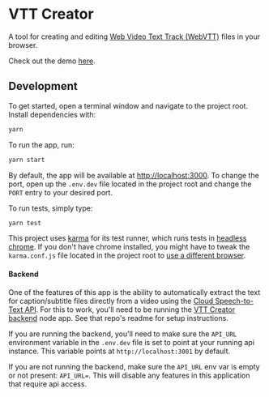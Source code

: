 # VTT Creator

A tool for creating and editing [Web Video Text Track (WebVTT)](https://developer.mozilla.org/en-US/docs/Web/API/WebVTT_API) files in your browser.

Check out the demo [here](https://roballsopp.github.io/vtt-creator/).

## Development
To get started, open a terminal window and navigate to the project root. Install dependencies with:
```bash
yarn
```
To run the app, run:
```bash
yarn start
```
By default, the app will be available at [http://localhost:3000](http://localhost:3000). To change the port, open up the `.env.dev` file located in the project root and change the `PORT` entry to your desired port.

To run tests, simply type:
```bash
yarn test
```

This project uses [karma](https://karma-runner.github.io) for its test runner, which runs tests in [headless chrome](https://developers.google.com/web/updates/2017/04/headless-chrome). If you don't have chrome installed, you might have to tweak the `karma.conf.js` file located in the project root to [use a different browser](http://karma-runner.github.io/4.0/config/browsers.html).

#### Backend
One of the features of this app is the ability to automatically extract the text for caption/subtitle files directly from a video using the [Cloud Speech-to-Text API](https://cloud.google.com/speech-to-text/docs/). For this to work, you'll need to be running the [VTT Creator backend](https://github.com/roballsopp/vtt-creator-backend) node app. See that repo's readme for setup instructions.

If you are running the backend, you'll need to make sure the `API_URL` environment variable in the `.env.dev` file is set to point at your running api instance. This variable points at `http://localhost:3001` by default.

If you are not running the backend, make sure the `API_URL` env var is empty or not present: `API_URL=`. This will disable any features in this application that require api access.
